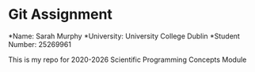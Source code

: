 # Git Assignment

*Name: Sarah Murphy
*University: University College Dublin
*Student Number: 25269961

This is my repo for 2020-2026 Scientific Programming Concepts Module
